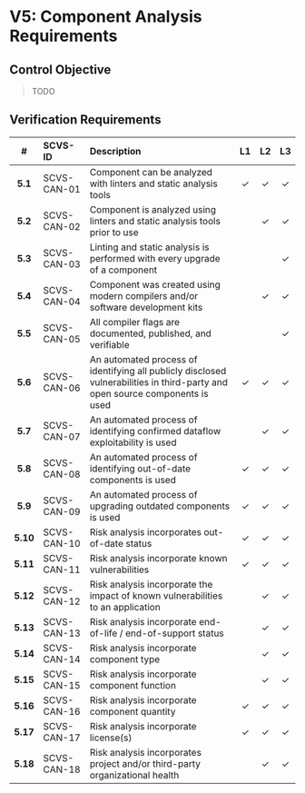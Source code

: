 # V5: Component Analysis Requirements

## Control Objective

> TODO

<div style="page-break-after: always;"> 
</div>

## Verification Requirements

| # | SCVS-ID | Description | L1 | L2 | L3 |
| :---: | :--- | :--- | :---: | :---: | :---: |
| **5.1** | SCVS-CAN-01 | Component can be analyzed with linters and static analysis tools | ✓ | ✓ | ✓ |
| **5.2** | SCVS-CAN-02 | Component is analyzed using linters and static analysis tools prior to use | | ✓ | ✓ |
| **5.3** | SCVS-CAN-03 | Linting and static analysis is performed with every upgrade of a component | | | ✓ |
| **5.4** | SCVS-CAN-04 | Component was created using modern compilers and/or software development kits | | ✓ | ✓ |
| **5.5** | SCVS-CAN-05 | All compiler flags are documented, published, and verifiable | | | ✓ |
| **5.6** | SCVS-CAN-06 | An automated process of identifying all publicly disclosed vulnerabilities in third-party and open source components is used | ✓ | ✓ | ✓ |
| **5.7** | SCVS-CAN-07 | An automated process of identifying confirmed dataflow exploitability is used | | ✓ | ✓ |
| **5.8** | SCVS-CAN-08 | An automated process of identifying out-of-date components is used | ✓ | ✓ | ✓ |
| **5.9** | SCVS-CAN-09 | An automated process of upgrading outdated components is used | ✓ | ✓ | ✓ |
| **5.10** | SCVS-CAN-10 | Risk analysis incorporates out-of-date status | ✓ | ✓ | ✓ |
| **5.11** | SCVS-CAN-11 | Risk analysis incorporate known vulnerabilities | ✓ | ✓ | ✓ |
| **5.12** | SCVS-CAN-12 | Risk analysis incorporate the impact of known vulnerabilities to an application | | ✓ | ✓ |
| **5.13** | SCVS-CAN-13 | Risk analysis incorporate end-of-life / end-of-support status | | ✓ | ✓ |
| **5.14** | SCVS-CAN-14 | Risk analysis incorporate component type | | ✓ | ✓ |
| **5.15** | SCVS-CAN-15 | Risk analysis incorporate component function | | ✓ | ✓ |
| **5.16** | SCVS-CAN-16 | Risk analysis incorporate component quantity | ✓ | ✓ | ✓ |
| **5.17** | SCVS-CAN-17 | Risk analysis incorporate license(s) | ✓ | ✓ | ✓ |
| **5.18** | SCVS-CAN-18 | Risk analysis incorporates project and/or third-party organizational health | | ✓ | ✓ |
